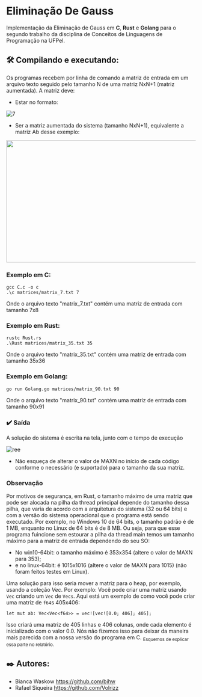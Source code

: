 # Eliminação De Gauss
Implementação da Eliminação de Gauss em __C__, __Rust__ e __Golang__ para o segundo trabalho da disciplina de Conceitos de Linguagens de Programação na UFPel.


## 🛠️ Compilando e executando:
Os programas recebem por linha de comando a matriz de entrada em um arquivo texto seguido pelo tamanho N de uma matriz NxN+1 (matriz aumentada). A matriz deve:
* Estar no formato: 

![7](https://user-images.githubusercontent.com/76601652/235682119-3fcdb58b-7da4-4058-b486-225d6d9e020a.PNG)
* Ser a matriz aumentada do sistema (tamanho NxN+1), equivalente a matriz Ab desse exemplo:

<img src="https://user-images.githubusercontent.com/76601652/235670730-cc2ee712-386e-4d25-895d-354c366a8801.PNG" width="601" height="325">

### Exemplo em C:
```
gcc C.c -o c
.\c matrices/matrix_7.txt 7
```
Onde o arquivo texto "matrix_7.txt" contém uma matriz de entrada com tamanho 7x8


### Exemplo em Rust:
```
rustc Rust.rs
.\Rust matrices/matrix_35.txt 35
```
Onde o arquivo texto "matrix_35.txt" contém uma matriz de entrada com tamanho 35x36


### Exemplo em Golang:
```
go run Golang.go matrices/matrix_90.txt 90
```
Onde o arquivo texto "matrix_90.txt" contém uma matriz de entrada com tamanho 90x91

### ✔️ Saída
A solução do sistema é escrita na tela, junto com o tempo de execução

![ree](https://user-images.githubusercontent.com/76601652/235684084-eca04f76-b4df-4175-8fb5-b1fdc9593c08.PNG) 

* Não esqueça de alterar o valor de MAXN no início de cada código conforme o necessário (e suportado) para o tamanho da sua matriz.

### Observação
Por motivos de segurança, em Rust, o tamanho máximo de uma matriz que pode ser alocada na pilha da thread principal depende do tamanho dessa pilha, que varia de acordo com a arquitetura do sistema (32 ou 64 bits) e com a versão do sistema operacional que o programa está sendo executado. Por exemplo, no Windows 10 de 64 bits, o tamanho padrão é de 1 MB, enquanto no Linux de 64 bits é de 8 MB. Ou seja, para que esse programa fuincione sem estourar a pilha da thread main temos um tamanho máximo para a matriz de entrada dependendo do seu SO: 
* No win10-64bit: o tamanho máximo é 353x354 (altere o valor de MAXN para 353);
* e no linux-64bit: é 1015x1016 (altere o valor de MAXN para 1015) (não foram feitos testes em Linux).

Uma solução para isso seria mover a matriz para o heap, por exemplo, usando a coleção _Vec_. Por exemplo:
Você pode criar uma matriz usando ```Vec``` criando um ```Vec``` de ```Vecs```. Aqui está um exemplo de como você pode criar uma matriz de ```f64```s 405x406:
```
let mut ab: Vec<Vec<f64>> = vec![vec![0.0; 406]; 405];
```
Isso criará uma matriz de 405 linhas e 406 colunas, onde cada elemento é inicializado com o valor 0.0.
Nós não fizemos isso para deixar da maneira mais parecida com a nossa versão do programa em C.
<sub>Esquemos de explicar essa parte no relatório.</sub>

## ✒️ Autores: 
* Bianca Waskow https://github.com/bihw <br>
* Rafael Siqueira https://github.com/Volrizz
